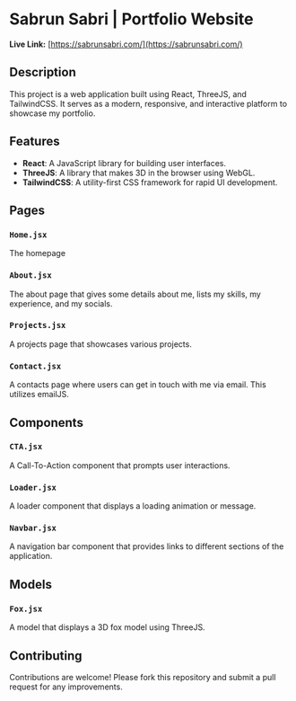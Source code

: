 # Sabrun Sabri | Portfolio Website

**Live Link:** [https://sabrunsabri.com/](https://sabrunsabri.com/)

## Description

This project is a web application built using React, ThreeJS, and TailwindCSS. It serves as a modern, responsive, and interactive platform to showcase my portfolio.

## Features

- **React**: A JavaScript library for building user interfaces.
- **ThreeJS**: A library that makes 3D in the browser using WebGL.
- **TailwindCSS**: A utility-first CSS framework for rapid UI development.

## Pages

### `Home.jsx`

The homepage

### `About.jsx`

The about page that gives some details about me, lists my skills, my experience, and my socials.

### `Projects.jsx`

A projects page that showcases various projects.

### `Contact.jsx`

A contacts page where users can get in touch with me via email. This utilizes emailJS.

## Components

### `CTA.jsx`

A Call-To-Action component that prompts user interactions.

### `Loader.jsx`

A loader component that displays a loading animation or message.

### `Navbar.jsx`

A navigation bar component that provides links to different sections of the application.

## Models

### `Fox.jsx`

A model that displays a 3D fox model using ThreeJS.

## Contributing

Contributions are welcome! Please fork this repository and submit a pull request for any improvements.
